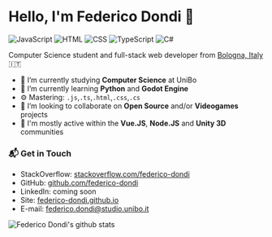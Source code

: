 # Hello, I'm Federico Dondi 👋

![JavaScript](https://img.shields.io/badge/JavaScript-Expert-yellow)
![HTML](https://img.shields.io/badge/HTML-Expert-orange)
![CSS](https://img.shields.io/badge/CSS-Expert-blue)
![TypeScript](https://img.shields.io/badge/TypeScript-Intermediate-lightgrey)
![C#](https://img.shields.io/badge/CSharp-Intermediate-green)

Computer Science student and full-stack web developer from [Bologna, Italy](https://g.page/Due-Torri-Bologna?share) 🇮🇹

- 🔭 I’m currently studying **Computer Science** at UniBo
- 🌱 I’m currently learning **Python** and **Godot Engine**
- ⚙️ Mastering: `.js`,`.ts`,`.html`,`.css`,`.cs`
- 👯 I’m looking to collaborate on **Open Source** and/or **Videogames** projects
- 💬 I'm mostly active within the **Vue.JS**, **Node.JS** and **Unity 3D** communities

### 📬 Get in Touch

- StackOverflow: [stackoverflow.com/federico-dondi][1]
- GitHub: [github.com/federico-dondi][2]
- LinkedIn: coming soon
- Site: [federico-dondi.github.io][3]
- E-mail: federico.dondi@studio.unibo.it

![Federico Dondi's github stats](https://github-readme-stats.vercel.app/api?username=federico-dondi&show_icons=true&hide_border=true)

[1]: https://stackoverflow.com/users/13278024/federico-dondi
[2]: https://github.com/federico-dondi
[3]: https://federico-dondi.github.io
